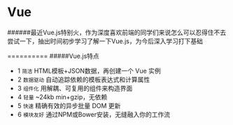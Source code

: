 Vue
=============
######最近Vue.js特别火，作为深度喜欢前端的同学们来说怎么可以忍得住不去尝试一下，抽出时间初步学习了解一下Vue.js，为今后深入学习打下基础

==========
#####Vue.js特点
* 1 `简洁` HTML模板+JSON数据，再创建一个 Vue 实例
* 2 `数据驱动` 自动追踪依赖的模板表达式和计算属性
* 3 `组件化` 用解耦、可复用的组件来构造界面
* 4 `轻量` ~24kb min+gzip，无依赖
* 5 `快速` 精确有效的异步批量 DOM 更新
* 6 `模块友好` 通过NPM或Bower安装，无缝融入你的工作流
